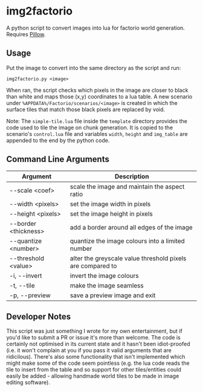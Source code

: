 # img2factorio
A python script to convert images into lua for factorio world generation. Requires [Pillow](https://python-pillow.org).

## Usage
Put the image to convert into the same directory as the script and run:

```
img2factorio.py <image>
```

When ran, the script checks which pixels in the image are closer to black than white and maps those (x,y) coordinates to a lua table. A new scenario under `%APPDATA%/Factorio/scenarios/<image>` is created in which the surface tiles that match those black pixels are replaced by void.

Note: The `simple-tile.lua` file inside the `template` directory provides the code used to tile the image on chunk generation. It is copied to the scenario's `control.lua` file and variables `width`, `height` and `img_table` are appended to the end by the python code.

## Command Line Arguments

 Argument | Description
 -|-
 --scale &lt;coef&gt; | scale the image and maintain the aspect ratio
 --width &lt;pixels&gt; | set the image width in pixels
 --height &lt;pixels&gt; | set the image height in pixels
 --border &lt;thickness&gt; | add a border around all edges of the image
 --quantize &lt;number&gt; | quantize the image colours into a limited number
 --threshold &lt;value&gt; | alter the greyscale value threshold pixels are compared to
 -i, --invert | invert the image colours
 -t, --tile | make the image seamless
 -p, --preview | save a preview image and exit

 ## Developer Notes

This script was just something I wrote for my own entertainment, but if you'd like to submit a PR or issue it's more than welcome. The code is certainly not optimised in its current state and it hasn't been idiot-proofed (i.e. it won't complain at you if you pass it valid arguments that are ridicilous). There's also some functionality that isn't implemented which might make some of the code seem pointless (e.g. the lua code reads the tile to insert from the table and so support for other tiles/entities could easily be added - allowing handmade world tiles to be made in image editing software).

